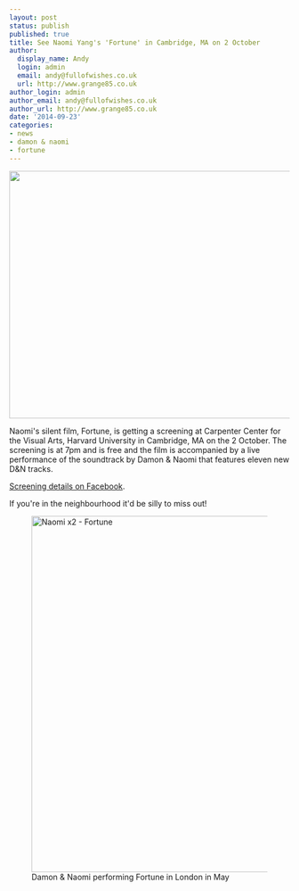 ```yaml
---
layout: post
status: publish
published: true
title: See Naomi Yang's 'Fortune' in Cambridge, MA on 2 October
author:
  display_name: Andy
  login: admin
  email: andy@fullofwishes.co.uk
  url: http://www.grange85.co.uk
author_login: admin
author_email: andy@fullofwishes.co.uk
author_url: http://www.grange85.co.uk
date: '2014-09-23'
categories:
- news
- damon & naomi
- fortune
---
```

<p><img src="https://media.fullofwishes.co.uk/03-damon_and_naomi/pictures/naomi-yang-fortune-collage.jpg" width="556" height="444" class="aligncenter" /></p>
<p>Naomi's silent film, Fortune, is getting a screening at Carpenter Center for the Visual Arts, Harvard University in Cambridge, MA on the 2 October. The screening is at 7pm and is free and the film is accompanied by a live performance of the soundtrack by Damon & Naomi that features eleven new D&N tracks.</p>
<p><a href="https://www.facebook.com/events/1467466366876307">Screening details on Facebook</a>.</p>
<p>If you're in the neighbourhood it'd be silly to miss out!<br />
<figure class="caption aligncenter"><a href="https://www.flickr.com/photos/grange85/14217315574" title="Naomi x2 - Fortune by Andy Aldridge, on Flickr"><img src="https://farm3.staticflickr.com/2899/14217315574_e4d09a6fbd_z.jpg" width="640" height="639" alt="Naomi x2 - Fortune"></a><figcaption class="caption-text">Damon & Naomi performing Fortune in London in May</figcaption></figure></p>
